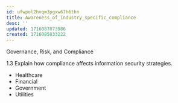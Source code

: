 ```yaml
---
id: ufwpol2hvqm3pgxw67h6thn
title: Awareness_of_industry_specific_compliance
desc: ''
updated: 1716087873986
created: 1716085833222
---
```

Governance, Risk, and Compliance

1.3 Explain how compliance affects information security strategies.


- Healthcare
- Financial
- Government
- Utilities
